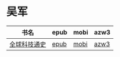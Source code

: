 # 吴军

| 书名 | epub | mobi | azw3 |
| --- | --- | --- | --- |
| [全球科技通史](http://ct.dalanmei.com/f/31084289-571772938-e6daf2) | [epub](http://ct.dalanmei.com/f/31084289-571772938-e6daf2) | [mobi](http://ct.dalanmei.com/f/31084289-571598025-07dbfd) | [azw3](http://ct.dalanmei.com/f/31084289-571918165-d0bd6c) |
